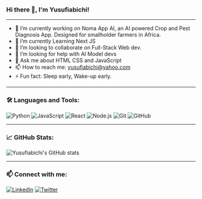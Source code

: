 ### Hi there 👋, I'm Yusufiabichi!

---

- 🔭 I’m currently working on Noma App AI, an AI powered Crop and Pest Diagnosis App. Designed for smallholder farmers in Africa.
- 🌱 I’m currently Learning Next JS
- 👯 I’m looking to collaborate on Full-Stack Web dev.
- 🤔 I’m looking for help with AI Model devs
- 💬 Ask me about HTML CSS and JavaScript
- 📫 How to reach me: yusufiabichi@yahoo.com
- ⚡ Fun fact: Sleep early, Wake-up early.

---

### 🛠️ Languages and Tools:

![Python](https://img.shields.io/badge/-Python-000?&logo=Python)
![JavaScript](https://img.shields.io/badge/-JavaScript-000?&logo=JavaScript)
![React](https://img.shields.io/badge/-React-000?&logo=React)
![Node.js](https://img.shields.io/badge/-Node.js-000?&logo=Node.js)
![Git](https://img.shields.io/badge/-Git-000?&logo=Git)
![GitHub](https://img.shields.io/badge/-GitHub-000?&logo=GitHub)

---

### 📈 GitHub Stats:

![Yusufiabichi's GitHub stats](https://github-readme-stats.vercel.app/api?username=Yusufiabichi&show_icons=true&theme=radical)

---

### 📫 Connect with me:

[![LinkedIn](https://img.shields.io/badge/-LinkedIn-000?&logo=LinkedIn)](www.linkedin.com/in/yusuf-abdullahi-376711251/)
[![Twitter](https://img.shields.io/badge/-Twitter-000?&logo=Twitter)](https://twitter.com/yusufiabichi)
